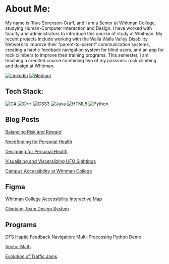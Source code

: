 # About Me:
My name is Rhys Sorenson-Graff, and I am a Senior at Whitman College, studying Human-Computer Interaction and Design. I have worked with faculty and administrators to introduce this course of study at Whitman. My recent projects include working with the Walla Walla Valley Disability Network to improve their “parent-to-parent” communication systems, creating a haptic feedback navigation system for blind users, and an app for rock climbers to improve their training programs. This semester, I am teaching a credited course combining two of my passions: rock climbing and design at Whitman.

[![LinkedIn](https://img.shields.io/badge/LinkedIn-%230077B5.svg?logo=linkedin&logoColor=white)](https://www.linkedin.com/in/rhys-sorenson-graff/) [![Medium](https://img.shields.io/badge/Medium-12100E?logo=medium&logoColor=white)](https://medium.com/@@sorensor) 

## Tech Stack:
![C#](https://img.shields.io/badge/c%23-%23239120.svg?style=for-the-badge&logo=c-sharp&logoColor=white) ![C++](https://img.shields.io/badge/c++-%2300599C.svg?style=for-the-badge&logo=c%2B%2B&logoColor=white) ![CSS3](https://img.shields.io/badge/css3-%231572B6.svg?style=for-the-badge&logo=css3&logoColor=white) ![Java](https://img.shields.io/badge/java-%23ED8B00.svg?style=for-the-badge&logo=java&logoColor=white) ![HTML5](https://img.shields.io/badge/html5-%23E34F26.svg?style=for-the-badge&logo=html5&logoColor=white) ![Python](https://img.shields.io/badge/python-3670A0?style=for-the-badge&logo=python&logoColor=ffdd54)

## Blog Posts

<a href="https://medium.com/@sorensor/balancing-risk-and-reward-how-successes-of-playground-design-highlight-the-failures-in-classrooms-97968f06858b">Balancing Risk and Reward</a>

<a href="https://medium.com/@sorensor/rhys-individual-project-2-needfinding-for-personal-health-198898ccbb4f">Needfinding for Personal Health</a>

<a href="https://medium.com/@sorensor/rhys-individual-project-3-designing-for-personal-health-7aabca713a2a">Designing for Personal Health</a>

<a href="https://medium.com/@sorensor/visualizing-and-visceralizing-ufo-sightings-f315ae6bfea6">Visualizing and Visceralizing UFO Sightings</a>

<a href="https://medium.com/@sorensor/campus-accessibility-at-whitman-college-134cd6eecc2">Campus Accessibility at Whitman College</a>


## Figma

<a href="https://www.figma.com/proto/iawRan1vCbUAfndibVdfql/Whitman-College-Accessibility-Interactive-Map?node-id=10-20&starting-point-node-id=10%3A20">Whitman College Accessibility Interactive Map</a>

<a href="https://www.figma.com/proto/HJpApKr9aPpvBNlMoawu03/Climbing-Team-Design-System?node-id=1-26&starting-point-node-id=1%3A26">Climbing Team Design System</a>


## Programs

<a href="https://github.com/Rhys-sg/Multi-Processing-Python-Demo">DFS Haptic Feedback Navigation: Multi-Processing Python Demo</a>

<a href="https://github.com/Rhys-sg/Vector-Math">Vector Math</a>

<a href="https://github.com/Rhys-sg/Evolution-of-Traffic-Jams">Evolution of Traffic Jams</a>




